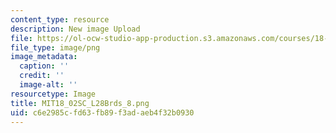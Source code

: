 ```yaml
---
content_type: resource
description: New image Upload
file: https://ol-ocw-studio-app-production.s3.amazonaws.com/courses/18-02sc-multivariable-calculus-fall-2010/c6e2985cfd63fb89f3adaeb4f32b0930_MIT18_02SC_L28Brds_8.png
file_type: image/png
image_metadata:
  caption: ''
  credit: ''
  image-alt: ''
resourcetype: Image
title: MIT18_02SC_L28Brds_8.png
uid: c6e2985c-fd63-fb89-f3ad-aeb4f32b0930
---
```


